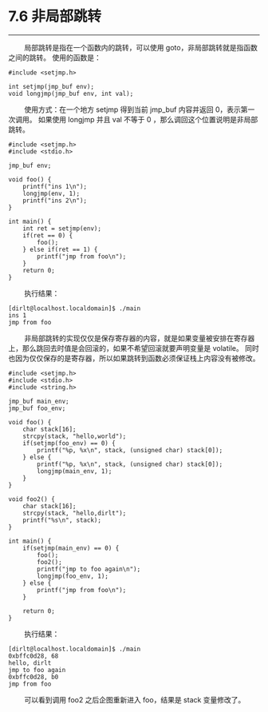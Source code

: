 # 7.6 非局部跳转
***

&emsp;&emsp;
局部跳转是指在一个函数内的跳转，可以使用 goto，非局部跳转就是指函数之间的跳转。
使用的函数是：

    #include <setjmp.h>
    
    int setjmp(jmp_buf env);
    void longjmp(jmp_buf env, int val);

&emsp;&emsp;
使用方式：在一个地方 setjmp 得到当前 jmp\_buf 内容并返回 0，表示第一次调用。
如果使用 longjmp 并且 val 不等于 0 ，那么调回这个位置说明是非局部跳转。

    #include <setjmp.h>
    #include <stdio.h>
    
    jmp_buf env;
    
    void foo() {
        printf("ins 1\n");
        longjmp(env, 1);
        printf("ins 2\n");
    }
    
    int main() {
        int ret = setjmp(env);
        if(ret == 0) {
            foo();
        } else if(ret == 1) {
            printf("jmp from foo\n");
        }
        return 0;
    }
    
&emsp;&emsp;
执行结果：
        
    [dirlt@localhost.localdomain]$ ./main
    ins 1
    jmp from foo
    
&emsp;&emsp;
非局部跳转的实现仅仅是保存寄存器的内容，就是如果变量被安排在寄存器上，那么跳回去时值是会回滚的，如果不希望回滚就要声明变量是 volatile。
同时也因为仅仅保存的是寄存器，所以如果跳转到函数必须保证栈上内容没有被修改。

    #include <setjmp.h>
    #include <stdio.h>
    #include <string.h>
    
    jmp_buf main_env;
    jmp_buf foo_env;
    
    void foo() {
        char stack[16];
        strcpy(stack, "hello,world");
        if(setjmp(foo_env) == 0) {
            printf("%p, %x\n", stack, (unsigned char) stack[0]);
        } else {
            printf("%p, %x\n", stack, (unsigned char) stack[0]);
            longjmp(main_env, 1);
        }
    }
    
    void foo2() {
        char stack[16];
        strcpy(stack, "hello,dirlt");
        printf("%s\n", stack);
    }
    
    int main() {
        if(setjmp(main_env) == 0) {
            foo();
            foo2();
            printf("jmp to foo again\n");
            longjmp(foo_env, 1);
        } else {
            printf("jmp from foo\n");
        }
        
        return 0;
    }
    
&emsp;&emsp;
执行结果：
    
    [dirlt@localhost.localdomain]$ ./main
    0xbffc0d28, 68
    hello, dirlt
    jmp to foo again
    0xbffc0d28, b0
    jmp from foo

&emsp;&emsp;
可以看到调用 foo2 之后企图重新进入 foo，结果是 stack 变量修改了。